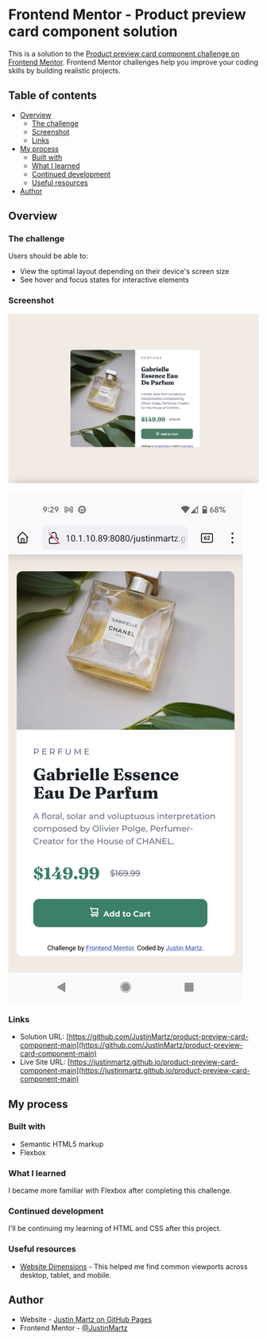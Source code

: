 # Frontend Mentor - Product preview card component solution

This is a solution to the [Product preview card component challenge on Frontend Mentor](https://www.frontendmentor.io/challenges/product-preview-card-component-GO7UmttRfa). Frontend Mentor challenges help you improve your coding skills by building realistic projects. 

## Table of contents

- [Overview](#overview)
  - [The challenge](#the-challenge)
  - [Screenshot](#screenshot)
  - [Links](#links)
- [My process](#my-process)
  - [Built with](#built-with)
  - [What I learned](#what-i-learned)
  - [Continued development](#continued-development)
  - [Useful resources](#useful-resources)
- [Author](#author)

## Overview

### The challenge

Users should be able to:

- View the optimal layout depending on their device's screen size
- See hover and focus states for interactive elements

### Screenshot

![](./screenshot-desktop.png)

![](./screenshot-mobile.png)
### Links

- Solution URL: [https://github.com/JustinMartz/product-preview-card-component-main](https://github.com/JustinMartz/product-preview-card-component-main)
- Live Site URL: [https://justinmartz.github.io/product-preview-card-component-main](https://justinmartz.github.io/product-preview-card-component-main)

## My process

### Built with

- Semantic HTML5 markup
- Flexbox

### What I learned

I became more familiar with Flexbox after completing this challenge.

### Continued development

I'll be continuing my learning of HTML and CSS after this project.

### Useful resources

- [Website Dimensions](https://www.designrush.com/agency/web-development-companies/trends/website-dimensions) - This helped me find common viewports across desktop, tablet, and mobile. 

## Author

- Website - [Justin Martz on GitHub Pages](https://justinmartz.github.io)
- Frontend Mentor - [@JustinMartz](https://www.frontendmentor.io/profile/JustinMartz)